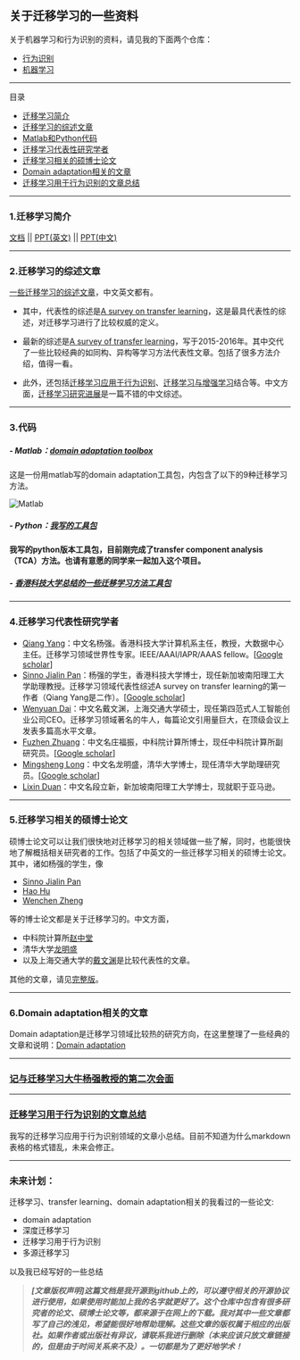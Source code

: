 ## 关于迁移学习的一些资料

关于机器学习和行为识别的资料，请见我的下面两个仓库：

- [行为识别](https://github.com/jindongwang/activityrecognition)
- [机器学习](https://github.com/jindongwang/MachineLearning)

_ _ _

目录

* [迁移学习简介](#1迁移学习简介)
* [迁移学习的综述文章](#2迁移学习的综述文章)
* [Matlab和Python代码](#3代码)
* [迁移学习代表性研究学者](#4迁移学习代表性研究学者)
* [迁移学习相关的硕博士论文](#5迁移学习相关的硕博士论文)
* [Domain adaptation相关的文章](https://github.com/jindongwang/transferlearning/tree/master/paper/domain%20adaptation)
* [迁移学习用于行为识别的文章总结](https://github.com/jindongwang/activityrecognition/blob/master/notes/%E8%BF%81%E7%A7%BB%E5%AD%A6%E4%B9%A0%E7%94%A8%E4%BA%8E%E8%A1%8C%E4%B8%BA%E8%AF%86%E5%88%AB.md)

- - -

### 1.迁移学习简介

[文档](https://github.com/jindongwang/transferlearning/blob/master/doc/%E8%BF%81%E7%A7%BB%E5%AD%A6%E4%B9%A0%E7%AE%80%E4%BB%8B.md)   ||   [PPT(英文)](https://github.com/jindongwang/transferlearning/blob/master/doc/TransferLearning.pdf)   ||  [PPT(中文)](https://github.com/jindongwang/transferlearning/blob/master/doc/%E8%BF%81%E7%A7%BB%E5%AD%A6%E4%B9%A0_zh-cn.pdf)

- - -

### 2.迁移学习的综述文章

[一些迁移学习的综述文章](https://github.com/jindongwang/transferlearning/tree/master/paper/survey)，中文英文都有。

- 其中，代表性的综述是[A survey on transfer learning](https://github.com/jindongwang/transferlearning/blob/master/paper/survey/A%20survey%20on%20transfer%20learning_Pan_Yang_2010.pdf)，这是最具代表性的综述，对迁移学习进行了比较权威的定义。

- 最新的综述是[A survey of transfer learning](https://github.com/jindongwang/transferlearning/blob/master/paper/survey/A%20survey%20of%20transfer%20learning_Weiss%20et%20al_2016.pdf)，写于2015-2016年。其中交代了一些比较经典的如同构、异构等学习方法代表性文章。包括了很多方法介绍，值得一看。

- 此外，还包括[迁移学习应用于行为识别](https://github.com/jindongwang/transferlearning/blob/master/paper/survey/Transfer%20learning%20for%20activity%20recognition%20-%20a%20survey_Cook%20et%20al_2013.pdf)、[迁移学习与增强学习](https://github.com/jindongwang/transferlearning/blob/master/paper/survey/Transfer%20Learning%20for%20Reinforcement%20Learning%20Domains_Taylor_Stone_2009.pdf)结合等。中文方面，[迁移学习研究进展](https://github.com/jindongwang/transferlearning/blob/master/paper/survey/%E8%BF%81%E7%A7%BB%E5%AD%A6%E4%B9%A0%E7%A0%94%E7%A9%B6%E8%BF%9B%E5%B1%95_Zhuang%20et%20al_2010.pdf)是一篇不错的中文综述。


_ _ _

### 3.代码

##### - Matlab：[domain adaptation toolbox](https://github.com/viggin/domain-adaptation-toolbox)

这是一份用matlab写的domain adaptation工具包，内包含了以下的9种迁移学习方法。

![Matlab](https://raw.githubusercontent.com/jindongwang/transferlearning/master/png/matlab.png)

##### - Python：[我写的工具包](https://github.com/jindongwang/transferlearning/tree/master/code/python)

**我写的python版本工具包，目前刚完成了transfer component analysis （TCA）方法。也请有意愿的同学来一起加入这个项目。**

##### - [香港科技大学总结的一些迁移学习方法工具包](http://www.cse.ust.hk/TL/)

_ _ _

### 4.迁移学习代表性研究学者

- [Qiang Yang](http://www.cs.ust.hk/~qyang/)：中文名杨强。香港科技大学计算机系主任，教授，大数据中心主任。迁移学习领域世界性专家。IEEE/AAAI/IAPR/AAAS fellow。[[Google scholar](https://scholar.google.com/citations?user=1LxWZLQAAAAJ&hl=zh-CN)]
- [Sinno Jialin Pan](http://www.ntu.edu.sg/home/sinnopan/)：杨强的学生，香港科技大学博士，现任新加坡南阳理工大学助理教授。迁移学习领域代表性综述A survey on transfer learning的第一作者（Qiang Yang是二作）。[[Google scholar](https://scholar.google.com/citations?user=P6WcnfkAAAAJ&hl=zh-CN)]
- [Wenyuan Dai](https://scholar.google.com.sg/citations?user=AGR9pP0AAAAJ&hl=zh-CN)：中文名戴文渊，上海交通大学硕士，现任第四范式人工智能创业公司CEO。迁移学习领域著名的牛人，每篇论文引用量巨大，在顶级会议上发表多篇高水平文章。
- [Fuzhen Zhuang](http://www.intsci.ac.cn/users/zhuangfuzhen/)：中文名庄福振，中科院计算所博士，现任中科院计算所副研究员。[[Google scholar](https://scholar.google.com/citations?user=klJBYrAAAAAJ&hl=zh-CN&oi=ao)]
- [Mingsheng Long](http://ise.thss.tsinghua.edu.cn/~mlong/)：中文名龙明盛，清华大学博士，现任清华大学助理研究员。[[Google scholar](https://scholar.google.com/citations?view_op=search_authors&mauthors=mingsheng+long&hl=zh-CN&oi=ao)]
- [Lixin Duan](http://www.lxduan.info/)：中文名段立新，新加坡南阳理工大学博士，现就职于亚马逊。
_ _ _

### 5.迁移学习相关的硕博士论文

硕博士论文可以让我们很快地对迁移学习的相关领域做一些了解，同时，也能很快地了解概括相关研究者的工作。包括了中英文的一些迁移学习相关的硕博士论文。其中，诸如杨强的学生，像

- [Sinno Jialin Pan](https://github.com/jindongwang/transferlearning/blob/master/paper/%E7%A1%95%E5%8D%9A%E5%A3%AB%E8%AE%BA%E6%96%87/%5BPhDThesis10%5DFeature-based%20Transfer%20Learning%20with%20Real-world%20Applications.pdf_.pdf)
- [Hao Hu](https://github.com/jindongwang/transferlearning/blob/master/paper/%E7%A1%95%E5%8D%9A%E5%A3%AB%E8%AE%BA%E6%96%87/Learning-based%20Human%20activity%20recognition.pdf_.pdf)
- [Wenchen Zheng](https://github.com/jindongwang/transferlearning/blob/master/paper/%E7%A1%95%E5%8D%9A%E5%A3%AB%E8%AE%BA%E6%96%87/Learning%20with%20Limited%20Data%20in%20Sensor-based%20Human%20Behavior%20Perdiction.pdf_.pdf)

等的博士论文都是关于迁移学习的。中文方面，

- 中科院计算所[赵中堂](https://github.com/jindongwang/transferlearning/blob/master/paper/%E7%A1%95%E5%8D%9A%E5%A3%AB%E8%AE%BA%E6%96%87/%E8%87%AA%E9%80%82%E5%BA%94%E8%A1%8C%E4%B8%BA%E8%AF%86%E5%88%AB%E4%B8%AD%E7%9A%84%E8%BF%81%E7%A7%BB%E5%AD%A6%E4%B9%A0%E6%96%B9%E6%B3%95%E7%A0%94%E7%A9%B6_%E8%B5%B5%E4%B8%AD%E5%A0%82.pdf_.pdf)
- 清华大学[龙明盛](https://github.com/jindongwang/transferlearning/blob/master/paper/%E7%A1%95%E5%8D%9A%E5%A3%AB%E8%AE%BA%E6%96%87/%E8%BF%81%E7%A7%BB%E5%AD%A6%E4%B9%A0%E9%97%AE%E9%A2%98%E4%B8%8E%E6%96%B9%E6%B3%95%E7%A0%94%E7%A9%B6_%E9%BE%99%E6%98%8E%E7%9B%9B_.pdf)
- 以及上海交通大学的[戴文渊](https://github.com/jindongwang/transferlearning/blob/master/paper/%E7%A1%95%E5%8D%9A%E5%A3%AB%E8%AE%BA%E6%96%87/%E5%9F%BA%E4%BA%8E%E5%AE%9E%E4%BE%8B%E5%92%8C%E7%89%B9%E5%BE%81%E7%9A%84%E8%BF%81%E7%A7%BB%E5%AD%A6%E4%B9%A0%E7%AE%97%E6%B3%95%E7%A0%94%E7%A9%B6_%E6%88%B4%E6%96%87%E6%B8%8A.caj)是比较代表性的文章。

其他的文章，请见[完整版](https://github.com/jindongwang/transferlearning/tree/master/paper/%E7%A1%95%E5%8D%9A%E5%A3%AB%E8%AE%BA%E6%96%87)。

- - -

### 6.Domain adaptation相关的文章

Domain adaptation是迁移学习领域比较热的研究方向，在这里整理了一些经典的文章和说明：[Domain adaptation](https://github.com/jindongwang/transferlearning/tree/master/paper/domain%20adaptation)

_ _ _

### [记与迁移学习大牛杨强教授的第二次会面](https://zhuanlan.zhihu.com/p/26260083)

_ _ _

### [迁移学习用于行为识别的文章总结](https://github.com/jindongwang/activityrecognition/blob/master/notes/%E8%BF%81%E7%A7%BB%E5%AD%A6%E4%B9%A0%E7%94%A8%E4%BA%8E%E8%A1%8C%E4%B8%BA%E8%AF%86%E5%88%AB.md)

我写的迁移学习应用于行为识别领域的文章小总结。目前不知道为什么markdown表格的格式错乱，未来会修正。

_ _ _

### 未来计划：

迁移学习、transfer learning、domain adaptation相关的我看过的一些论文:

- domain adaptation
- 深度迁移学习
- 迁移学习用于行为识别
- 多源迁移学习

以及我已经写好的一些总结

> ***[文章版权声明]这篇文档是我开源到github上的，可以遵守相关的开源协议进行使用，如果使用时能加上我的名字就更好了。这个仓库中包含有很多研究者的论文、硕博士论文等，都来源于在网上的下载。我对其中一些文章都写了自己的浅见，希望能很好地帮助理解。这些文章的版权属于相应的出版社。如果作者或出版社有异议，请联系我进行删除（本来应该只放文章链接的，但是由于时间关系来不及）。一切都是为了更好地学术！***
